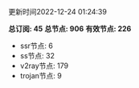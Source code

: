 更新时间2022-12-24 01:24:39

**总订阅: 45**
**总节点: 906**
**有效节点: 226**
- ssr节点: 6
- ss节点: 32
- v2ray节点: 179
- trojan节点: 9
